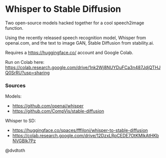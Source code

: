 # Whisper to Stable Diffusion

Two open-source models hacked together for a cool speech2image function.

Using the recently released speech recognition model, Whisper from openai.com,
and the text to image GAN, Stable Diffusion from stability.ai.

Requires a https://huggingface.co/ account and Google Colab.

Run on Colab here: https://colab.research.google.com/drive/1nk2Wj8NUYDuFCa3n487JdjQTHJQ0SrRU?usp=sharing

### Sources

Models:
 * https://github.com/openai/whisper
 * https://github.com/CompVis/stable-diffusion

Whisper to SD:
 * https://huggingface.co/spaces/fffiloni/whisper-to-stable-diffusion
 * https://colab.research.google.com/drive/12DzxLRpCEDE7OtKMlkAtHKbNVGBlk7Pz

@dvdtoth
